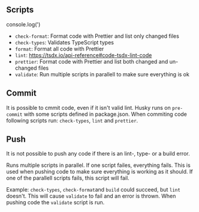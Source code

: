 ## Scripts

console.log(')

- `check-format`: Format code with Prettier and list only changed files
- `check-types`: Validates TypeScript types
- `format`: Format all code with Prettier
- `lint`: https://tsdx.io/api-reference#code-tsdx-lint-code
- `prettier`: Format code with Prettier and list both changed and un-changed files
- `validate`: Run multiple scripts in parallell to make sure everything is ok

## Commit

It is possible to cmmit code, even if it isn't valid lint. Husky runs on `pre-commit` with some scripts defined in
package.json. When commiting code following scripts run: `check-types`, `lint` and `prettier`.

## Push

It is not possible to push any code if there is an lint-, type- or a build error.

Runs multiple scripts in parallel. If one script failes, everything fails. This is used when pushing code to make sure
everything is working as it should. If one of the parallell scripts fails, this script will fail.

Example: `check-types`, `check-format`and `build` could succeed, but `lint` doesn't. This will cause `validate` to fail
and an error is thrown. When pushing code the `validate` script is run.
